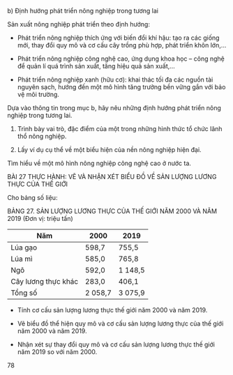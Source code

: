 b) Định hướng phát triển nông nghiệp trong tương lai

Sản xuất nông nghiệp phát triển theo định hướng:

- Phát triển nông nghiệp thích ứng với biến đổi khí hậu: tạo ra các giống mới, thay đổi quy mô và cơ cấu cây trồng phù hợp, phát triển khôn lớn,...

- Phát triển nông nghiệp công nghệ cao, ứng dụng khoa học – công nghệ để quản lí quá trình sản xuất, tăng hiệu quả sản xuất,...

- Phát triển nông nghiệp xanh (hữu cơ): khai thác tối đa các nguồn tài nguyên sạch, hướng đến một mô hình tăng trưởng bền vững gắn với bảo vệ môi trường.

Dựa vào thông tin trong mục b, hãy nêu những định hướng phát triển nông nghiệp trong tương lai.

1. Trình bày vai trò, đặc điểm của một trong những hình thức tổ chức lãnh thổ nông nghiệp.

2. Lấy ví dụ cụ thể về một biểu hiện của nền nông nghiệp hiện đại.

Tìm hiểu về một mô hình nông nghiệp công nghệ cao ở nước ta.

BÀI 27 THỰC HÀNH: VẼ VÀ NHẬN XÉT BIỂU ĐỒ VỀ SẢN LƯỢNG LƯƠNG THỰC CỦA THẾ GIỚI

Cho bảng số liệu:

BẢNG 27. SẢN LƯỢNG LƯƠNG THỰC CỦA THẾ GIỚI NĂM 2000 VÀ NĂM 2019
(Đơn vị: triệu tấn)

Năm | 2000 | 2019
--- | --- | ---
Lúa gạo | 598,7 | 755,5
Lúa mì | 585,0 | 765,8
Ngô | 592,0 | 1 148,5
Cây lương thực khác | 283,0 | 406,1
Tổng số | 2 058,7 | 3 075,9

- Tính cơ cấu sản lượng lương thực thế giới năm 2000 và năm 2019.

- Vẽ biểu đồ thể hiện quy mô và cơ cấu sản lượng lương thực của thế giới năm 2000 và năm 2019.

- Nhận xét sự thay đổi quy mô và cơ cấu sản lượng lương thực thế giới năm 2019 so với năm 2000.

78